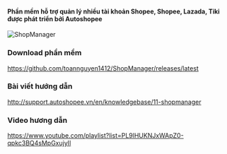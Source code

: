 #### Phần mềm hỗ trợ quản lý nhiều tài khoản Shopee, Shopee, Lazada, Tiki được phát triển bởi Autoshopee

![ShopManager](https://i.imgur.com/YaImiXf.png)


### Download phần mềm
https://github.com/toannguyen1412/ShopManager/releases/latest

### Bài viết hướng dẫn
http://support.autoshopee.vn/en/knowledgebase/11-shopmanager

### Video hương dẫn
https://www.youtube.com/playlist?list=PL9lHUKNJxWApZ0-qpkc3BQ4sMpGxujyIl

